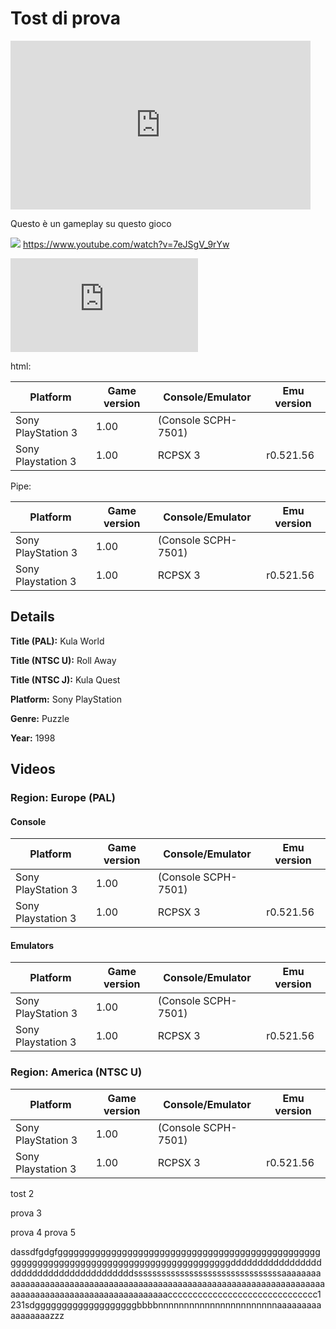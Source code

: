 # Tost di prova


<div style="position: relative; width: 100%; padding-bottom: 56,25%">
<iframe width="480" height="270" src="https://www.youtube.com/embed/7eJSgV_9rYw" title="YouTube video player" frameborder="0" allow="accelerometer; autoplay; clipboard-write; encrypted-media; gyroscope; picture-in-picture; web-share" allowfullscreen></iframe>
</div>

Questo è un gameplay su questo gioco




![](https://i.ytimg.com/vi/7eJSgV_9rYw/maxresdefault.jpg)
<a href="https://www.youtube.com/watch?v=7eJSgV_9rYw" target="_blank">https://www.youtube.com/watch?v=7eJSgV_9rYw</a>


<iframe src="https://www.youtube.com/embed/7eJSgV_9rYw?si=08kfbXLoldP--vYh" title="YouTube video player" frameborder="0" allow="accelerometer; autoplay; clipboard-write; encrypted-media; gyroscope; picture-in-picture; web-share" allowfullscreen></iframe>

html:

<table>
<thead>
	<tr>
		<th>Platform</th>
		<th>Game version</th>
		<th>Console/Emulator</th>
		<th>Emu version</th>
	</tr>
</thead>
<tbody>
	<tr>
		<td>Sony PlayStation 3</td>
		<td>1.00</td>
		<td>(Console SCPH-7501)</td>
		<td></td>
	</tr>
	<tr>
		<td>Sony Playstation 3</td>
		<td>1.00</td>
		<td>RCPSX 3</td>
		<td>r0.521.56</td>
	</tr>
</tbody>
</table>


Pipe:

| Platform           | Game version | Console/Emulator    | Emu version |
|--------------------|--------------|---------------------|-------------|
| Sony PlayStation 3 | 1.00         | (Console SCPH-7501) |             |
| Sony Playstation 3 | 1.00         | RCPSX 3             | r0.521.56   |




## Details

**Title (PAL):** Kula World

**Title (NTSC U):** Roll Away

**Title (NTSC J):** Kula Quest

**Platform:** Sony PlayStation

**Genre:** Puzzle

**Year:** 1998

## Videos

### Region: Europe (PAL)
#### Console

| Platform           | Game version | Console/Emulator    | Emu version |
|--------------------|--------------|---------------------|-------------|
| Sony PlayStation 3 | 1.00         | (Console SCPH-7501) |             |
| Sony Playstation 3 | 1.00         | RCPSX 3             | r0.521.56   |

#### Emulators
| Platform           | Game version | Console/Emulator    | Emu version |
|--------------------|--------------|---------------------|-------------|
| Sony PlayStation 3 | 1.00         | (Console SCPH-7501) |             |
| Sony Playstation 3 | 1.00         | RCPSX 3             | r0.521.56   |

### Region: America (NTSC U)

| Platform           | Game version | Console/Emulator    | Emu version |
|--------------------|--------------|---------------------|-------------|
| Sony PlayStation 3 | 1.00         | (Console SCPH-7501) |             |
| Sony Playstation 3 | 1.00         | RCPSX 3             | r0.521.56   |

tost 2

prova 3

prova 4
prova 5

dassdfgdgfggggggggggggggggggggggggggggggggggggggggggggggggggggggggggggggggggggggggggggggggggggggggggddddddddddddddddddddddddddddddddddddddddssssssssssssssssssssssssssssssssaaaaaaaaaaaaaaaaaaaaaaaaaaaaaaaaaaaaaaaaaaaaaaaaaaaaaaaaaaaaaaaaaaaaaaaaaaaaaaaaaaaaaaaaaaaaaaaaaaaaaaaacccccccccccccccccccccccccccccc1231sdgggggggggggggggggggbbbbnnnnnnnnnnnnnnnnnnnnnnnaaaaaaaaaaaaaaaaazzz